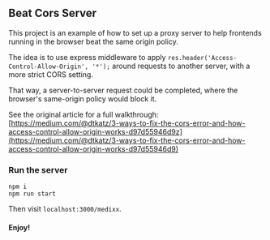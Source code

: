 ## Beat Cors Server
This project is an example of how to set up a proxy server to help frontends running in the browser beat the same origin policy.

The idea is to use express middleware to apply `res.header('Access-Control-Allow-Origin', '*');` around requests to another server, with a more strict CORS setting.

That way, a server-to-server request could be completed, where the browser's same-origin policy would block it.

See the original article for a full walkthrough: [https://medium.com/@dtkatz/3-ways-to-fix-the-cors-error-and-how-access-control-allow-origin-works-d97d55946d9z](https://medium.com/@dtkatz/3-ways-to-fix-the-cors-error-and-how-access-control-allow-origin-works-d97d55946d9)

### Run the server
```
npm i
npm run start
```

Then visit `localhost:3000/medixx`.

#### Enjoy!


